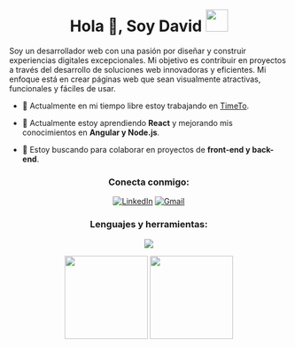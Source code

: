 


<h1 align="center">Hola 👋, Soy David <img height="40" src="https://emoji.gg/assets/emoji/7333-parrotdance.gif"></h1>
Soy un desarrollador web con una pasión por diseñar y construir experiencias digitales excepcionales. Mi objetivo es contribuir en proyectos a través del desarrollo de soluciones web innovadoras y eficientes. Mi enfoque está en crear páginas web que sean visualmente atractivas, funcionales y fáciles de usar.

- 🔭 Actualmente en mi tiempo libre estoy trabajando en [TimeTo](https://github.com/davitru60/TimeTo/tree/Projects).

- 🌱 Actualmente estoy aprendiendo **React** y mejorando mis conocimientos en **Angular y Node.js**.

- 👯 Estoy buscando para colaborar en proyectos de **front-end y back-end**.


<h3 align="center">Conecta conmigo:</h3>
<div align="center">

[![LinkedIn](https://img.shields.io/badge/LinkedIn-0077B5?style=for-the-badge&logo=linkedin&logoColor=white)](https://www.linkedin.com/in/david-trujillo-carrero-576273314)
[![Gmail](https://img.shields.io/badge/Gmail-D14836?style=for-the-badge&logo=gmail&logoColor=white)](mailto:davitru60@gmail.com)

  
</div>

<h3 align="center">Lenguajes y herramientas:</h3>

<p align="center">
  <a href="https://skillicons.dev">
    <img src="https://skillicons.dev/icons?i=angular,tailwind,bootstrap,nodejs,laravel,figma" />
  </a>
</p>

<p align= "center">
  <img height= "150" src="https://github-readme-stats.vercel.app/api?username=davitru60&theme=react&show_icons=true&include_all_commits=true" />
  <img height= "150" src="https://github-readme-stats.vercel.app/api/top-langs/?username=davitru60&theme=react&layout=compact" />
</p>
